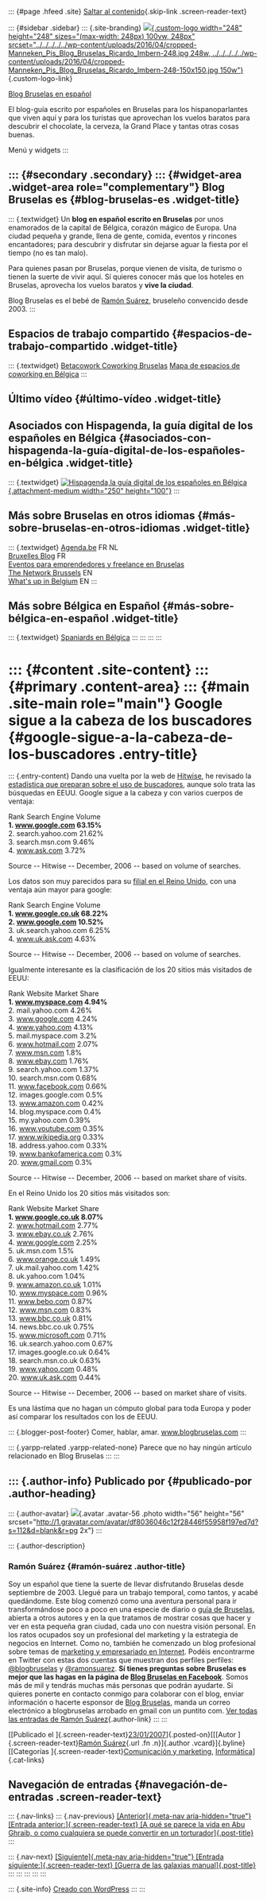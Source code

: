 ::: {#page .hfeed .site}
[Saltar al contenido](../../../../../index.html?p=37#content){.skip-link
.screen-reader-text}

::: {#sidebar .sidebar}
::: {.site-branding}
[![](../../../../../wp-content/uploads/2016/04/cropped-Manneken_Pis_Blog_Bruselas_Ricardo_Imbern-248.jpg){.custom-logo
width="248" height="248" sizes="(max-width: 248px) 100vw, 248px"
srcset="../../../../../wp-content/uploads/2016/04/cropped-Manneken_Pis_Blog_Bruselas_Ricardo_Imbern-248.jpg 248w, ../../../../../wp-content/uploads/2016/04/cropped-Manneken_Pis_Blog_Bruselas_Ricardo_Imbern-248-150x150.jpg 150w"}](../../../../../index.html){.custom-logo-link}

[Blog Bruselas en español](../../../../../index.html)

El blog-guía escrito por españoles en Bruselas para los hispanoparlantes
que viven aquí y para los turistas que aprovechan los vuelos baratos
para descubrir el chocolate, la cerveza, la Grand Place y tantas otras
cosas buenas.

Menú y widgets
:::

::: {#secondary .secondary}
::: {#widget-area .widget-area role="complementary"}
Blog Bruselas es {#blog-bruselas-es .widget-title}
----------------

::: {.textwidget}
Un **blog en español escrito en Bruselas** por unos enamorados de la
capital de Bélgica, corazón mágico de Europa. Una ciudad pequeña y
grande, llena de gente, comida, eventos y rincones encantadores; para
descubrir y disfrutar sin dejarse aguar la fiesta por el tiempo (no es
tan malo).

Para quienes pasan por Bruselas, porque vienen de visita, de turismo o
tienen la suerte de vivir aquí. Sí quieres conocer más que los hoteles
en Bruselas, aprovecha los vuelos baratos y **vive la ciudad**.

Blog Bruselas es el bebé de [Ramón Suárez](http://www.ramonsuarez.com),
bruseleño convencido desde 2003.
:::

Espacios de trabajo compartido {#espacios-de-trabajo-compartido .widget-title}
------------------------------

::: {.textwidget}
[Betacowork Coworking Bruselas](http://www.betacowork.com) [Mapa de
espacios de coworking en Bélgica](http://coworkingbelgium.com)
:::

Último vídeo {#último-vídeo .widget-title}
------------

Asociados con Hispagenda, la guía digital de los españoles en Bélgica {#asociados-con-hispagenda-la-guía-digital-de-los-españoles-en-bélgica .widget-title}
---------------------------------------------------------------------

::: {.textwidget}
[![Hispagenda,la guía digital de los españoles en
Bélgica](../../../../../wp-content/uploads/2010/04/Hispagenda-250px.gif "Hispagenda, la guía digital de los españoles en Bélgica"){.attachment-medium
width="250" height="100"}](http://www.hispagenda.com)
:::

Más sobre Bruselas en otros idiomas {#más-sobre-bruselas-en-otros-idiomas .widget-title}
-----------------------------------

::: {.textwidget}
[Agenda.be](http://www.agenda.be) FR NL\
[Bruxelles Blog](http://www.bxlblog.be/) FR\
[Eventos para emprendedores y freelance en
Bruselas](http://www.betacowork.com/events/)\
[The Network
Brussels](http://groups.yahoo.com/group/TheNetworkBrussels/) EN\
[What\'s up in Belgium](http://www.whatsupin.be/) EN
:::

Más sobre Bélgica en Español {#más-sobre-bélgica-en-español .widget-title}
----------------------------

::: {.textwidget}
[Spaniards en Bélgica](http://www.spaniards.es/paises/belgica)
:::
:::
:::
:::

::: {#content .site-content}
::: {#primary .content-area}
::: {#main .site-main role="main"}
Google sigue a la cabeza de los buscadores {#google-sigue-a-la-cabeza-de-los-buscadores .entry-title}
==========================================

::: {.entry-content}
Dando una vuelta por la web de [Hitwise](http://www.hitwise.com), he
revisado la [estadística que preparan sobre el uso de
buscadores](http://www.hitwise.com/datacenter/searchengineanalysis.php),
aunque solo trata las búsquedas en EEUU. Google sigue a la cabeza y con
varios cuerpos de ventaja:

Rank Search Engine Volume\
**1. www.google.com 63.15%**\
2. search.yahoo.com 21.62%\
3. search.msn.com 9.46%\
4. www.ask.com 3.72%

Source -- Hitwise -- December, 2006 -- based on volume of searches.

Los datos son muy parecidos para su [filial en el Reino
Unido](http://www.hitwise.co.uk/datacenter/), con una ventaja aún mayor
para google:

Rank Search Engine Volume\
**1. www.google.co.uk 68.22%\
2. www.google.com 10.52%**\
3. uk.search.yahoo.com 6.25%\
4. www.uk.ask.com 4.63%

Source -- Hitwise -- December, 2006 -- based on volume of searches.

Igualmente interesante es la clasificación de los 20 sitios más
visitados de EEUU:

Rank Website Market Share\
**1. www.myspace.com 4.94%**\
2. mail.yahoo.com 4.26%\
3. www.google.com 4.24%\
4. www.yahoo.com 4.13%\
5. mail.myspace.com 3.2%\
6. www.hotmail.com 2.07%\
7. www.msn.com 1.8%\
8. www.ebay.com 1.76%\
9. search.yahoo.com 1.37%\
10. search.msn.com 0.68%\
11. www.facebook.com 0.66%\
12. images.google.com 0.5%\
13. www.amazon.com 0.42%\
14. blog.myspace.com 0.4%\
15. my.yahoo.com 0.39%\
16. www.youtube.com 0.35%\
17. www.wikipedia.org 0.33%\
18. address.yahoo.com 0.33%\
19. www.bankofamerica.com 0.3%\
20. www.gmail.com 0.3%

Source -- Hitwise -- December, 2006 -- based on market share of visits.

En el Reino Unido los 20 sitios más visitados son:

Rank Website Market Share\
**1. www.google.co.uk 8.07%**\
2. www.hotmail.com 2.77%\
3. www.ebay.co.uk 2.76%\
4. www.google.com 2.25%\
5. uk.msn.com 1.5%\
6. www.orange.co.uk 1.49%\
7. uk.mail.yahoo.com 1.42%\
8. uk.yahoo.com 1.04%\
9. www.amazon.co.uk 1.01%\
10. www.myspace.com 0.96%\
11. www.bebo.com 0.87%\
12. www.msn.com 0.83%\
13. www.bbc.co.uk 0.81%\
14. news.bbc.co.uk 0.75%\
15. www.microsoft.com 0.71%\
16. uk.search.yahoo.com 0.67%\
17. images.google.co.uk 0.64%\
18. search.msn.co.uk 0.63%\
19. www.yahoo.com 0.48%\
20. www.uk.ask.com 0.44%

Source -- Hitwise -- December, 2006 -- based on market share of visits.

Es una lástima que no hagan un cómputo global para toda Europa y poder
así comparar los resultados con los de EEUU.

::: {.blogger-post-footer}
Comer, hablar, amar. www.blogbruselas.com
:::

::: {.yarpp-related .yarpp-related-none}
Parece que no hay ningún artículo relacionado en Blog Bruselas
:::
:::

::: {.author-info}
Publicado por {#publicado-por .author-heading}
-------------

::: {.author-avatar}
![](http://1.gravatar.com/avatar/df8036046c12f28446f55958f197ed7d?s=56&d=blank&r=pg){.avatar
.avatar-56 .photo width="56" height="56"
srcset="http://1.gravatar.com/avatar/df8036046c12f28446f55958f197ed7d?s=112&d=blank&r=pg 2x"}
:::

::: {.author-description}
### Ramón Suárez {#ramón-suárez .author-title}

Soy un español que tiene la suerte de llevar disfrutando Bruselas desde
septiembre de 2003. Llegué para un trabajo temporal, como tantos, y
acabé quedándome. Este blog comenzó como una aventura personal para ir
transformándose poco a poco en una especie de diario o [guía de
Bruselas](../../../../../index.html), abierta a otros autores y en la
que tratamos de mostrar cosas que hacer y ver en esta pequeña gran
ciudad, cada uno con nuestra visión personal. En los ratos ocupados soy
un profesional del marketing y la estrategia de negocios en Internet.
Como no, también he comenzado un blog profesional sobre temas de
[marketing y empresariado en Internet](http://ramonsuarez.com). Podéis
encontrarme en Twitter con estas dos cuentas que muestran dos perfiles
perfiles: [\@blogbruselas](http://twitter.com/blogbruselas) y
[\@ramonsuarez](http://twitter.com/ramonsuarez). **Sí tienes preguntas
sobre Bruselas es mejor que las hagas en la página de [Blog Bruselas en
Facebook](http://www.facebook.com/blogbruselas)**. Somos más de mil y
tendrás muchas más personas que podrán ayudarte. Si quieres ponerte en
contacto conmigo para colaborar con el blog, enviar información o
hacerte esponsor de [Blog Bruselas](../../../../../index.html), manda un
correo electrónico a blogbruselas arrobado en gmail con un puntito com.
[Ver todas las entradas de Ramón
Suárez](../../../../2010/04/30/index.html?author=2){.author-link}
:::
:::

[[Publicado el
]{.screen-reader-text}[23/01/2007](../../../../../index.html?p=37)]{.posted-on}[[[Autor
]{.screen-reader-text}[Ramón
Suárez](../../../../2010/04/30/index.html?author=2){.url .fn
.n}]{.author .vcard}]{.byline}[[Categorías
]{.screen-reader-text}[Comunicación y
marketing](../../../../category/comunicacion-y-marketing/index.html),
[Informática](../../../../category/informatica/index.html)]{.cat-links}

Navegación de entradas {#navegación-de-entradas .screen-reader-text}
----------------------

::: {.nav-links}
::: {.nav-previous}
[[Anterior]{.meta-nav aria-hidden="true"} [Entrada
anterior:]{.screen-reader-text} [A qué se parece la vida en Abu Ghraib,
o como cualquiera se puede convertir en un
torturador]{.post-title}](../../../../../index.html?p=36)
:::

::: {.nav-next}
[[Siguiente]{.meta-nav aria-hidden="true"} [Entrada
siguiente:]{.screen-reader-text} [Guerra de las galaxias
manual]{.post-title}](../../../../../index.html?p=38)
:::
:::
:::
:::
:::

::: {.site-info}
[Creado con WordPress](https://es.wordpress.org/)
:::
:::
